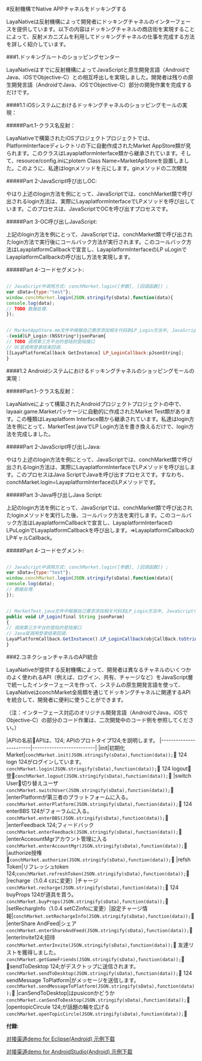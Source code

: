 #反射機構でNative APPチャネルをドッキングする

LayaNativeは反射機構によって開発者にドッキングチャネルのインターフェースを提供しています。以下の内容はドッキングチャネルの商店街を実現することによって、反射メカニズムを利用してドッキングチャネルの仕事を完成する方法を詳しく紹介しています。

###1.ドッキングルートのショッピングセンター

LayaNativeはすでに反射機構によってJavaScriptと原生開発言語（AndroidでJava、iOSでObjective-C）との相互呼出しを実現しました。開発者は残りの原生開発言語（AndroidでJava、iOSでObjective-C）部分の開発作業を完成するだけです。

####1.1 iOSシステムにおけるドッキングチャネルのショッピングモールの実現：

#####Part.1-クラス名反射：

LayaNativeで構築されたiOSプロジェクトプロジェクトでは、PlatformInterfaceディレクトリの下に自動作成されたMarket AppStore類が見られます。このクラスはLayaplatformInterface類から継承されています。そして、resource/config.iniにplotem Class Name=MarketApStoreを設置しました。このように、私達はlognメソッドを元にします。ginメソッドの二次開発

#####Part 2-JavaScript呼び出しOC:

やはり上述のlogin方法を例にとって、JavaScriptでは、conchMarket類で呼び出されるlogin方法は、実際にLayaplatformInterfaceでLPメソッドを呼び出しています。このプロセスは、JavaScriptでOCを呼び出すプロセスです。

#####Part 3-OC呼び出しJavaScript:

上記のlogin方法を例にとって、JavaScriptでは、conchMarket類で呼び出されたlogin方法で実行後にコールバック方法が実行されます。このコールバック方法はLayaplatformCallbackで宣言し、LayaplatformInterfaceのLP uLoginでLayaplatformCallbackの呼び出し方法を実現します。

#####Part 4-コードセグメント:


```javascript

// JavaScript中调用方式: conchMarket.login([参数], [回调函数]) ;
var sData={type:"test"};
window.conchMarket.login(JSON.stringify(sData),function(data){
console.log(data);
// TODO 数据处理.
});
```



```javascript

// MarketAppStore.mm文件中根据自己需求添加相关代码到LP_Login方法中, JavaScript中调用conchMarket.login就会执行LP_Login方法.
-(void)LP_Login:(NSString*)jsonParam{
// TODO 调用第三方平台的登陆的登陆接口
// OC层调用登录结束回调.
[[LayaPlatformCallback GetInstance] LP_LoginCallback:pJsonString];
}
```


####1.2 Androidシステムにおけるドッキングチャネルのショッピングモールの実現：

#####Part.1-クラス名反射：

LayaNativeによって構築されたAndroidプロジェクトプロジェクトの中で、layaair.game.Marketパッケージに自動的に作成されたMarket Test類があります。この種類はLayaplatform Interface類から継承されています。私達はlogin方法を例にとって、MarketTest.javaでLP Login方法を書き換えるだけで、login方法を完成しました。

#####Part 2-JavaScript呼び出しJava:

やはり上述のlogin方法を例にとって、JavaScriptでは、conchMarket類で呼び出されるlogin方法は、実際にLayaplatformInterfaceでLPメソッドを呼び出します。このプロセスはJava ScriptでJavaを呼び出すプロセスです。すなわち、conchMarket.login=LayaplatformInterfaceのLPメソッドです。

#####Part 3-Java呼び出しJava Script:

上記のlogin方法を例にとって、JavaScriptでは、conchMarket類で呼び出されたloginメソッドを実行した後、コールバック方法を実行します。このコールバック方法はLayaplatformCallbackで宣言し、LayaplatformInterfaceのLPuLoginでLayaplatformCallbackを呼び出します。=>LayaplatformCallbackのLPギャルCallback。

#####Part 4-コードセグメント:


```javascript

// JavaScript中调用方式: conchMarket.login([参数], [回调函数]) ;
var sData={type:"test"};
window.conchMarket.login(JSON.stringify(sData),function(data){
console.log(data);
// 数据处理.
});
```



```javascript

// MarketTest.java文件中根据自己需求添加相关代码到LP_Login方法中, JavaScript中调用conchMarket.login就会执行LP_Login方法.
public void LP_Login(final String jsonParam)
{
// 调用第三方平台的登陆的登陆接口
// Java层调用登录结束回调.
LayaPlatformCallback.GetInstance().LP_LoginCallback(objCallBack.toString());
}
```


###2.コネクションチャネルのAPI統合

LayaNativeが提供する反射機構によって、開発者は異なるチャネルのいくつかのよく使われるAPI（例えば、ログイン、共有、チャージなど）をJavaScript層で統一したインターフェースを作って、システムの原生開発言語を使って、LayaNativeはconchMarket全局類を通じてドッキングチャネルに関連するAPIを統合して、開発者に便利に使うことができます。

（注：インターフェース対応のオリジナル開発言語（AndroidでJava，iOSでObjective-C）の部分のコード作業は、二次開発中のコード例を参照してください。）

|APIの名前𞓜APIは、124; APIのプロトタイプ124;を説明します。
|------------------------|--------------------------|
|init|初期化Market|`conchMarket.init(JSON.stringify(sData),function(data));`𞓜
124 logn 124がログインしています。`conchMarket.login(JSON.stringify(sData),function(data));`𞓜
124 logout𞓜登𞓜`conchMarket.logout(JSON.stringify(sData),function(data));`𞓜
|switch User𞓜切り替えユーザ`conchMarket.switchUser(JSON.stringify(sData),function(data));`𞓜
|enterPlatformが第三者のプラットフォームに入る。`conchMarket.enterPlatform(JSON.stringify(sData),function(data));`𞓜
124 enterBBS 124がフォーラムに入る。`conchMarket.enterBBS(JSON.stringify(sData),function(data));`𞓜
|enterFeedback 124;フィードバック`conchMarket.enterFeedback(JSON.stringify(sData),function(data));`𞓜
|enterAcceountMgrアカウント管理に入る`conchMarket.enterAccountMgr(JSON.stringify(sData),function(data));`𞓜
|authorize授権𞓜`conchMarket.authorize(JSON.stringify(sData),function(data));`𞓜
|refsh Token|リフレッシュtoken 124;`conchMarket.refreshToken(JSON.stringify(sData),function(data));`𞓜
|recharge（1.0.4 czに変更）|チャージ`conchMarket.recharge(JSON.stringify(sData),function(data));`𞓜
124 buyProps 124が道具を買う。`conchMarket.buyProps(JSON.stringify(sData),function(data));`𞓜
|setRechargInfo（1.0.4 setCZinfoに変更）|設定チャージ情報|`conchMarket.setRechargeInfo(JSON.stringify(sData),function(data));`𞓜
|enterShare AndFeed|シェア`conchMarket.enterShareAndFeed(JSON.stringify(sData),function(data));`𞓜
|enterInvite124;招待`conchMarket.enterInvite(JSON.stringify(sData),function(data));`𞓜
友達リストを獲得しました。`conchMarket.getGameFriends(JSON.stringify(sData),function(data));`𞓜
𞓜sendToDesktop 124;がデスクトップに送信されます。`conchMarket.sendToDesktop(JSON.stringify(sData),function(data));`𞓜
124 sendMessage ToPlatform|がメッセージを送信します。`conchMarket.sendMessageToPlatform(JSON.stringify(sData),function(data));`𞓜
|canSendToDesktop|はpusiconかどうか`conchMarket.canSendToDesktop(JSON.stringify(sData),function(data));`𞓜
|opentopicCircule 124;が話題の輪を広げる`conchMarket.openTopicCircle(JSON.stringify(sData),function(data));`𞓜

**付録:**

[对接渠道demo for Eclipse(Android) 示例下载](http://ldc.layabox.com/download/tools/SampleForEclipse.zip)

[对接渠道demo for AndroidStudio(Android) 示例下载](http://ldc.layabox.com/download/tools/SampleForAndroidStudio.zip)
